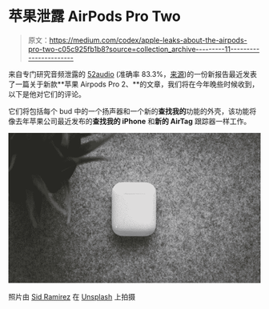 # 苹果泄露 AirPods Pro Two

> 原文：<https://medium.com/codex/apple-leaks-about-the-airpods-pro-two-c05c925fb1b8?source=collection_archive---------11----------------------->

来自专门研究音频泄露的 [52audio](https://appletrack.com/52audio/) (准确率 83.3%，[来源](https://www.52audio.com/archives/123351.html))的一份新报告最近发表了一篇关于新款**苹果 Airpods Pro 2、**的文章，我们将在今年晚些时候收到，以下是他对它们的评论。

它们将包括每个 bud 中的一个扬声器和一个新的**查找我的**功能的外壳，该功能将像去年苹果公司最近发布的**查找我的 iPhone** 和**新的 AirTag** 跟踪器一样工作。

![](img/83edade8a4b4a410a2d127d005f5c3f6.png)

照片由 [Sid Ramirez](https://unsplash.com/@sidneyramirez?utm_source=medium&utm_medium=referral) 在 [Unsplash](https://unsplash.com/?utm_source=medium&utm_medium=referral) 上拍摄